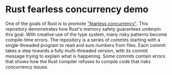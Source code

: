 # Rust fearless concurrency demo

One of the goals of Rust is to promote ["fearless concurrency"](https://doc.rust-lang.org/book/ch16-00-concurrency.html). This repository demonstrates how Rust's memory safety guarantees underpin this goal. With creative use of the type system, many risky patterns become compile-time errors. The repository is a series of commits starting with a single-threaded program to read and sum numbers from files. Each commit takes a step towards a fully multi-threaded version, with its commit message trying to explain what is happening. Some commits contain errors that shows how the Rust compiler refuses to compile code that risks concurrency issues.
